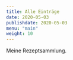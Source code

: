 ```yaml
---
title: Alle Einträge
date: 2020-05-03
publishdate: 2020-05-03
menu: "main"
weight: 10
---
```


Meine Rezeptsammlung.
